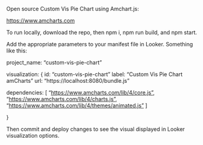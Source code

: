 Open source Custom Vis Pie Chart using Amchart.js:

https://www.amcharts.com




To run locally, download the repo, then npm i, npm run build, and npm start.

Add the appropriate parameters to your manifest file in Looker. Something like this:

project_name: “custom-vis-pie-chart”

visualization: {
id: “custom-vis-pie-chart”
label: “Custom Vis Pie Chart amCharts”
url: “https://localhost:8080/bundle.js”

dependencies: [
“https://www.amcharts.com/lib/4/core.js”,
“https://www.amcharts.com/lib/4/charts.js”,
“https://www.amcharts.com/lib/4/themes/animated.js”
]

}

Then commit and deploy changes to see the visual displayed in Looker visualization options.

